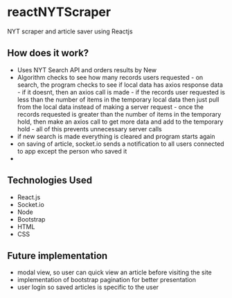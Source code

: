 # reactNYTScraper
NYT scraper and article saver using Reactjs

## How does it work?

- Uses NYT Search API and orders results by New
- Algorithm checks to see how many records users requested
            - on search, the program checks to see if local data has axios response data
            - if it doesnt, then an axios call is made
            - if the records user requested is less than the number of items in the temporary local data
              then just pull from the local data instead of making a server request
            - once the records requested is greater than the number of items in the temporary hold,
              then make an axios call to get more data and add to the temporary hold
            - all of this prevents unnecessary server calls
- if new search is made everything is cleared and program starts again
- on saving of article, socket.io sends a notification to all users connected to app except the person who saved it
- 

## Technologies Used
- React.js
- Socket.io
- Node
- Bootstrap
- HTML
- CSS

## Future implementation
- modal view, so user can quick view an article before visiting the site
- implementation of bootstrap pagination for better presentation
- user login so saved articles is specific to the user

